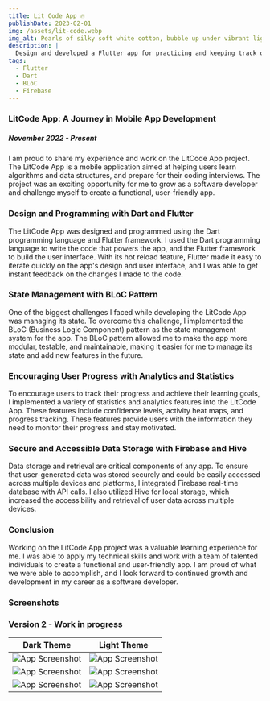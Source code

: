 ```yaml
---
title: Lit Code App 🔥
publishDate: 2023-02-01
img: /assets/lit-code.webp
img_alt: Pearls of silky soft white cotton, bubble up under vibrant lighting
description: |
  Design and developed a Flutter app for practicing and keeping track of coding questions across platforms
tags:
  - Flutter
  - Dart
  - BLoC
  - Firebase
---
```

### LitCode App: A Journey in Mobile App Development

##### November 2022 - Present

I am proud to share my experience and work on the LitCode App project. The LitCode App is a mobile application aimed at helping users learn algorithms and data structures, and prepare for their coding interviews. The project was an exciting opportunity for me to grow as a software developer and challenge myself to create a functional, user-friendly app.

### Design and Programming with Dart and Flutter

The LitCode App was designed and programmed using the Dart programming language and Flutter framework. I used the Dart programming language to write the code that powers the app, and the Flutter framework to build the user interface. With its hot reload feature, Flutter made it easy to iterate quickly on the app's design and user interface, and I was able to get instant feedback on the changes I made to the code.

### State Management with BLoC Pattern

One of the biggest challenges I faced while developing the LitCode App was managing its state. To overcome this challenge, I implemented the BLoC (Business Logic Component) pattern as the state management system for the app. The BLoC pattern allowed me to make the app more modular, testable, and maintainable, making it easier for me to manage its state and add new features in the future.

### Encouraging User Progress with Analytics and Statistics

To encourage users to track their progress and achieve their learning goals, I implemented a variety of statistics and analytics features into the LitCode App. These features include confidence levels, activity heat maps, and progress tracking. These features provide users with the information they need to monitor their progress and stay motivated.

### Secure and Accessible Data Storage with Firebase and Hive

Data storage and retrieval are critical components of any app. To ensure that user-generated data was stored securely and could be easily accessed across multiple devices and platforms, I integrated Firebase real-time database with API calls. I also utilized Hive for local storage, which increased the accessibility and retrieval of user data across multiple devices.

### Conclusion

Working on the LitCode App project was a valuable learning experience for me. I was able to apply my technical skills and work with a team of talented individuals to create a functional and user-friendly app. I am proud of what we were able to accomplish, and I look forward to continued growth and development in my career as a software developer.


### Screenshots

### Version 2 - Work in progress

| Dark Theme                                         | Light Theme                                        |
| -------------------------------------------------- | -------------------------------------------------- |
| ![App Screenshot](https://i.imgur.com/668wAGk.png) | ![App Screenshot](https://i.imgur.com/Swmw9Q6.png) |
| ![App Screenshot](https://i.imgur.com/R5vegHT.png) | ![App Screenshot](https://i.imgur.com/c12HsSL.png) |
| ![App Screenshot](https://i.imgur.com/PhdSYng.png) | ![App Screenshot](https://i.imgur.com/FRwotIL.png) |
